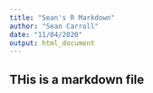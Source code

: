 ```yaml
---
title: "Sean's R Markdown"
author: "Sean Carroll"
date: "11/04/2020"
output: html_document
---
```


## THis is a markdown file